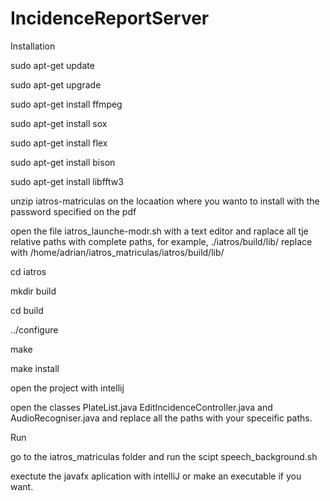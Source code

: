# IncidenceReportServer

Installation

sudo apt-get update

sudo apt-get upgrade

sudo apt-get install ffmpeg

sudo apt-get install sox

sudo apt-get install flex

sudo apt-get install bison

sudo apt-get install libfftw3

unzip iatros-matriculas on the locaation where you wanto to install with the password specified on the pdf

open the file iatros_launche-modr.sh with a text editor and raplace all tje relative paths with complete paths, for example, ./iatros/build/lib/ replace with /home/adrian/iatros_matriculas/iatros/build/lib/

cd iatros

mkdir build

cd build

../configure

make

make install

open the project with intellij

open the classes PlateList.java EditIncidenceController.java and AudioRecogniser.java and replace all the paths with your speceific paths.

Run

go to the iatros_matriculas folder and run the scipt speech_background.sh

exectute the javafx aplication with intelliJ or make an executable if you want.
